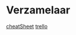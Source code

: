 # Verzamelaar

[cheatSheet](https://cuddlyoctopus.com/shop/page/33/?sfw=1)
[trello](https://cuddlyoctopus.com/shop/page/33/?sfw=1)
